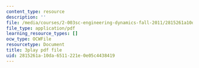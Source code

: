 ```yaml
---
content_type: resource
description: ''
file: /media/courses/2-003sc-engineering-dynamics-fall-2011/2815261a10da6511221e0e05c4438419_ZNVvYg1FOPk.pdf
file_type: application/pdf
learning_resource_types: []
ocw_type: OCWFile
resourcetype: Document
title: 3play pdf file
uid: 2815261a-10da-6511-221e-0e05c4438419
---
```

